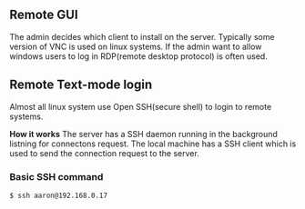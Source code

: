 ## Remote GUI
The admin decides which client to install on the server. Typically some 
version of VNC is used on linux systems. If the admin want to allow windows 
users to log in RDP(remote desktop protocol) is often used.

## Remote Text-mode login
Almost all linux system use Open SSH(secure shell) to login to remote systems.


**How it works** The server has a SSH daemon running in the background listning 
for connectons request. The local machine has a SSH client which is used to 
send the connection request to the server.


### **Basic SSH command**

```bash
$ ssh aaron@192.168.0.17
```
